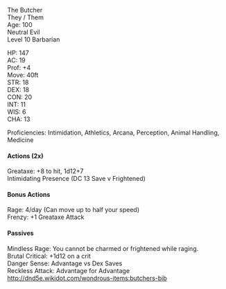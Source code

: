 The Butcher \
They / Them \
Age: 100 \
Neutral Evil \
Level 10 Barbarian

HP: 147 \
AC: 19\
Prof: +4 \
Move: 40ft \
STR: 18 \
DEX: 18 \
CON: 20 \
INT: 11 \
WIS: 6 \
CHA: 13

Proficiencies: Intimidation, Athletics, Arcana, Perception, Animal Handling, Medicine

#### Actions (2x)
Greataxe: +8 to hit, 1d12+7 \
Intimidating Presence (DC 13 Save v Frightened) 

#### Bonus Actions
Rage: 4/day (Can move up to half your speed) \
Frenzy: +1 Greataxe Attack

#### Passives
Mindless Rage: You cannot be charmed or frightened while raging. \
Brutal Critical: +1d12 on a crit \
Danger Sense: Advantage vs Dex Saves \
Reckless Attack: Advantage for Advantage \
http://dnd5e.wikidot.com/wondrous-items:butchers-bib
